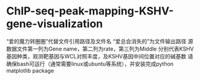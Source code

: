 # ChIP-seq-peak-mapping-KSHV-gene-visualization
“爱的魔力转圈圈”代替文件引用路径及文件名
“爱总会消失的”为文件输出路径
源数据文件第一列为Gene name，第二列为rate，第三列为Middle
分别代表KSHV基因种类，观测靶基因与WCL对照丰度，及KSHV基因中间位置对应的碱基数
请确保bash可运行（通常需要linux或ubuntu等系统），并安装完成python matplotlib package
